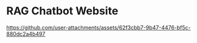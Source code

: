 # RAG Chatbot Website



https://github.com/user-attachments/assets/62f3cbb7-9b47-4476-bf5c-880dc2a4b497


